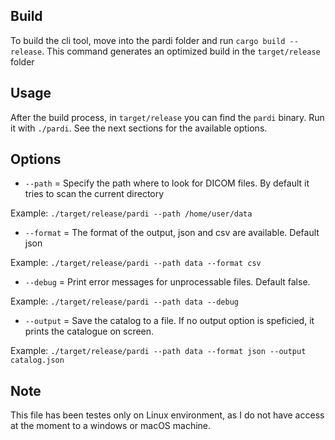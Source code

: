 ## Build

To build the cli tool, move into the pardi folder and run `cargo build --release`. This command generates an optimized build in the `target/release` folder

## Usage

After the build process, in `target/release` you can find the `pardi` binary. Run it with `./pardi`. See the next sections for the available options.

## Options

- `--path` = Specify the path where to look for DICOM files. By default it tries to scan the current directory

Example: `./target/release/pardi --path /home/user/data`

- `--format` = The format of the output, json and csv are available. Default json

Example: `./target/release/pardi --path data --format csv`

- `--debug` = Print error messages for unprocessable files. Default false.

Example: `./target/release/pardi --path data --debug`

- `--output` = Save the catalog to a file. If no output option is speficied, it prints the catalogue on screen.

Example: `./target/release/pardi --path data --format json --output catalog.json`



## Note

This file has been testes only on Linux environment, as I do not have access at the moment to a windows or macOS machine.
